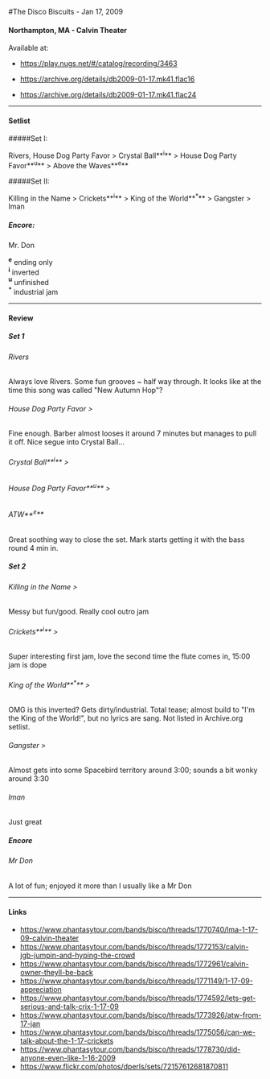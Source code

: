 #The Disco Biscuits - Jan 17, 2009

#### Northampton, MA - Calvin Theater



Available at:

* https://play.nugs.net/#/catalog/recording/3463

* https://archive.org/details/db2009-01-17.mk41.flac16

* https://archive.org/details/db2009-01-17.mk41.flac24



---




#### Setlist

#####Set I:

Rivers, House Dog Party Favor > Crystal Ball**<sup>i</sup>** > House Dog Party Favor**<sup>u</sup>** > Above the Waves**<sup>e</sup>**

#####Set II:

Killing in the Name > Crickets**<sup>i</sup>** > King of the World**<sup>\*</sup>** > Gangster > Iman

##### Encore:

Mr. Don

**<sup>e</sup>** ending only  
**<sup>i</sup>** inverted  
**<sup>u</sup>** unfinished  
**<sup>\*</sup>** industrial jam



---



#### Review

##### Set 1

###### Rivers

Always love Rivers. Some fun grooves ~ half way through. It looks like at the time this song was called "New Autumn Hop"?

###### House Dog Party Favor >

Fine enough. Barber almost looses it around 7 minutes but manages to pull it off. Nice segue into Crystal Ball...

###### Crystal Ball**<sup>i</sup>** >

###### House Dog Party Favor**<sup>u</sup>** >

###### ATW**<sup>e</sup>**

Great soothing way to close the set. Mark starts getting it with the bass round 4 min in.

##### Set 2

###### Killing in the Name >

Messy but fun/good. Really cool outro jam

###### Crickets**<sup>i</sup>** >

Super interesting first jam, love the second time the flute comes in, 15:00 jam is dope

###### King of the World**<sup>\*</sup>** >

OMG is this inverted? Gets dirty/industrial. Total tease; almost build to "I'm the King of the World!", but no lyrics are sang. Not listed in Archive.org setlist.

###### Gangster >

Almost gets into some Spacebird territory around 3:00; sounds a bit wonky around 3:30

###### Iman

Just great

##### Encore

###### Mr Don

A lot of fun; enjoyed it more than I usually like a Mr Don



---



#### Links

- https://www.phantasytour.com/bands/bisco/threads/1770740/lma-1-17-09-calvin-theater
- https://www.phantasytour.com/bands/bisco/threads/1772153/calvin-jgb-jumpin-and-hyping-the-crowd
- https://www.phantasytour.com/bands/bisco/threads/1772961/calvin-owner-theyll-be-back
- https://www.phantasytour.com/bands/bisco/threads/1771149/1-17-09-appreciation
- https://www.phantasytour.com/bands/bisco/threads/1774592/lets-get-serious-and-talk-crix-1-17-09
- https://www.phantasytour.com/bands/bisco/threads/1773926/atw-from-17-jan
- https://www.phantasytour.com/bands/bisco/threads/1775056/can-we-talk-about-the-1-17-crickets
- https://www.phantasytour.com/bands/bisco/threads/1778730/did-anyone-even-like-1-16-2009
- https://www.flickr.com/photos/dperls/sets/72157612681870811
